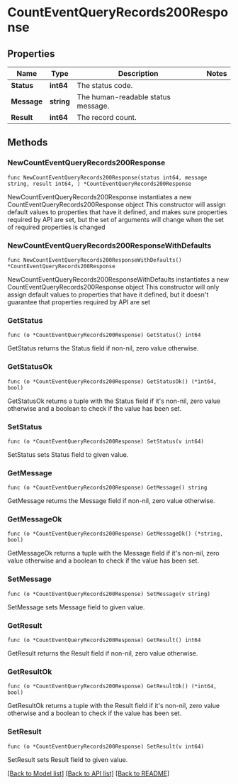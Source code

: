 # CountEventQueryRecords200Response

## Properties

Name | Type | Description | Notes
------------ | ------------- | ------------- | -------------
**Status** | **int64** | The status code. | 
**Message** | **string** | The human-readable status message. | 
**Result** | **int64** | The record count. | 

## Methods

### NewCountEventQueryRecords200Response

`func NewCountEventQueryRecords200Response(status int64, message string, result int64, ) *CountEventQueryRecords200Response`

NewCountEventQueryRecords200Response instantiates a new CountEventQueryRecords200Response object
This constructor will assign default values to properties that have it defined,
and makes sure properties required by API are set, but the set of arguments
will change when the set of required properties is changed

### NewCountEventQueryRecords200ResponseWithDefaults

`func NewCountEventQueryRecords200ResponseWithDefaults() *CountEventQueryRecords200Response`

NewCountEventQueryRecords200ResponseWithDefaults instantiates a new CountEventQueryRecords200Response object
This constructor will only assign default values to properties that have it defined,
but it doesn't guarantee that properties required by API are set

### GetStatus

`func (o *CountEventQueryRecords200Response) GetStatus() int64`

GetStatus returns the Status field if non-nil, zero value otherwise.

### GetStatusOk

`func (o *CountEventQueryRecords200Response) GetStatusOk() (*int64, bool)`

GetStatusOk returns a tuple with the Status field if it's non-nil, zero value otherwise
and a boolean to check if the value has been set.

### SetStatus

`func (o *CountEventQueryRecords200Response) SetStatus(v int64)`

SetStatus sets Status field to given value.


### GetMessage

`func (o *CountEventQueryRecords200Response) GetMessage() string`

GetMessage returns the Message field if non-nil, zero value otherwise.

### GetMessageOk

`func (o *CountEventQueryRecords200Response) GetMessageOk() (*string, bool)`

GetMessageOk returns a tuple with the Message field if it's non-nil, zero value otherwise
and a boolean to check if the value has been set.

### SetMessage

`func (o *CountEventQueryRecords200Response) SetMessage(v string)`

SetMessage sets Message field to given value.


### GetResult

`func (o *CountEventQueryRecords200Response) GetResult() int64`

GetResult returns the Result field if non-nil, zero value otherwise.

### GetResultOk

`func (o *CountEventQueryRecords200Response) GetResultOk() (*int64, bool)`

GetResultOk returns a tuple with the Result field if it's non-nil, zero value otherwise
and a boolean to check if the value has been set.

### SetResult

`func (o *CountEventQueryRecords200Response) SetResult(v int64)`

SetResult sets Result field to given value.



[[Back to Model list]](../README.md#documentation-for-models) [[Back to API list]](../README.md#documentation-for-api-endpoints) [[Back to README]](../README.md)


